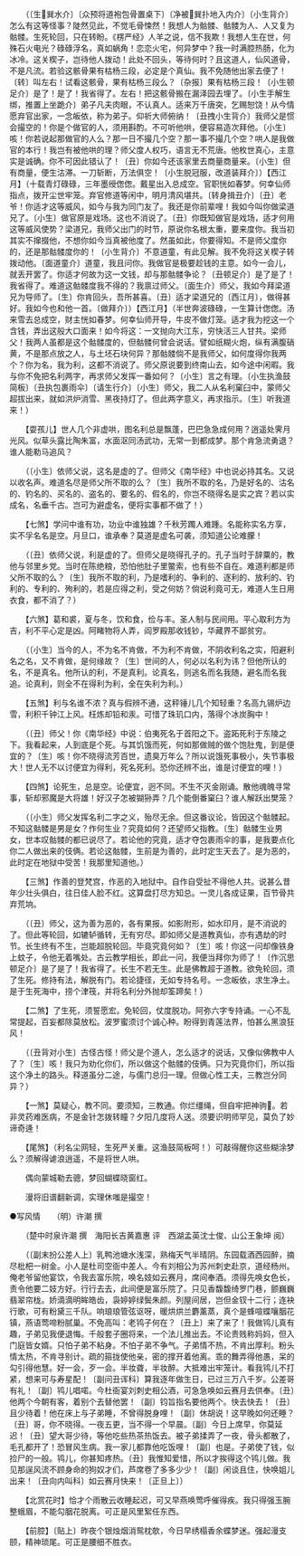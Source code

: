 <!-- { "loadSidebar": true } -->
　　（〔生巽水介〕〔众预将道袍包骨置桌下〕〔净被巽扑地入内介〕〔小生背介〕怎么有这等怪事？陡然见此，不觉毛骨悚然！我想人为骷髅、骷髅为人、人又复为骷髅。生死轮回，只在转盼。《楞严经》人羊之说，信不我欺！我想人生在世，何殊石火电光？碌碌浮名，真如蜗角！恋恋火宅，何异梦中？我一时满腔热肠，化为冰冷。这关楔子，岂待他人拨动！此处不回头，等待何时？且这道人，仙风道骨，不是凡流。若验这骸骨果有枯杨三段，必定是个真仙。我不免随他出家去便了！〔转〕叫左右！试看这骸骨，果有枯杨三段么？〔杂报〕果有枯杨三段！〔小生顿足介〕是了！是了！我省得了。左右！把这骸骨搬在漏泽园去埋了。〔小生手解生绑，推置上坐跪介〕弟子凡夫肉眼，不认真人。适来万千唐突，乞赐恕饶！从今情愿弃官出家，一念皈依，称为弟子。仰祈大师俯纳！〔丑拽小生背介〕我师父是惯会撮空的！你是个做官的人，须用斟酌。不可听他哄，便容易造次拜他。〔小生〕咳！你若说起那做官的人么？那一日不撮几个空？那一事不撮几个空？哄人是我做官的本行！我岂有被他哄的理？师父度人权巧，语言无不荒唐。他枚世真心，主意实是诚确。你不可因此错认了！〔丑〕你如今还该家里去商量商量来。〔小生〕但有商量，便生沽滞。一刀斩断，万法俱空！〔小生脱冠服，改道装拜介〕）【西江月】（十载青灯碌碌，三年墨绶偬偬。戴星出入总成空。官职恍如春梦。何幸仙师指点，拨开尘世牢笼。弃官修道等闲中，明月清风堪共。〔转身揖丑介〕〔丑〕老爷！你适才这等威风，如今与我为同门友了。我还是你前辈哩！我如今叫你做梁道兄了。〔小生〕做官原是戏场。这也不消说了。〔丑〕你既知做官是戏场，适才何用这等威风使势？梁道兄，我师父出门的时节，原说你名根太重，要来度你。我当初其实不撺掇他，不想你如今当真被他度了。然虽如此，你要得知。不是师父度你的，还是那骷髅度你的！〔小生背介〕不意道童，有此见解。我不免将这关楔子转拨动他。〔面道童介〕道童，我且问你。我做官是极要趁钱的主意。如今一会儿，就丢开罢了。你适才何故为这一文钱，却与那骷髅争论？〔丑顿足介〕是了是了！我省得了。难道这骷髅度我不得的？我禀过师父。〔面生介〕师父，我如今拜梁道兄为导师了。〔生〕你肯回头，吾所甚喜。〔丑〕适才梁道兄的〔西江月〕，做得甚好。我如今也和他一首。〔做拜介〕）【西江月】（半世奔波碌碌，一生算计偬偬。汤来雪去总成空，财主恍如春梦。何幸仙师开导，牛皮不做灯笼。适才我为挖这一个含钱，弄出这般大口面来！如今将这：一文抛向大江东，穷快活三人甘共。梁师父！我两人虽都是这个骷髅度的，但骷髅何曾会说话。譬如纸糊火炮，纵有满腹硝黄，不是那点放之人，与土坯石块何异？那骷髅倘不是我师父，如何度得你我两个？你为名，我为利，这都不消说了。师父原说要到终南山去，如今途中闲暇。我与你不免把名利两字，再求师父发挥一番如何？〔小生〕言之有理。〔小生执渔鼓简板〕〔丑执包裹雨伞〕〔请生行介〕〔小生〕师父，我二人从名利窠臼中，蒙师父超拔出来，就如洪炉消雪、黑夜持灯了。但此两字意义，再求指示。〔生〕听我道来！） 

　　【耍孩儿】世人几个非虚哄，图名利总是飘蓬，巴巴急急成何用？逍遥处霁月光风。似草头露比陶朱富，水面沤同汤武功，无常一到都成梦。那个肯急流勇退？谁人能勒马追风？ 

　　（〔小生〕依师父说，这名是虚的了。但师父《南华经》中也说必持其名。又说以收名声。难道名尽是师父所不取的么？〔生〕我所不取的名，乃是好名的、沽名的、钓名的、买名的、盗名的、要名的、假名的，你岂不晓得名是实之宾？若以实成名，名垂千古。岂可为避虚名，便将实事都不做了！） 

　　【七煞】学问中谁有功，功业中谁独雄？千秋芳躅人难踵。名能称实名方享，实不孚名名是空。月旦口，谁承奉？莫道是虚名可袭，须知道公论难朦！ 

　　（〔丑〕依师父说，利是虚的了。但师父是晓得孔子的。孔子当时于辞粟的，教他与邻里乡党。当时在陈绝粮，恐怕他肚子里鳖索，也有些不自在。难道利都是师父所不取的么？〔生〕我所不取的利，乃是嗜利的、争利的、逐利的、放利的、钓利的、专利的、殉利的，若是应得之利，受之何妨？倘说利竟可无，难道人生日用衣食，都不消了？） 

　　【六煞】葛和裘，夏与冬，饮和食，俭与丰。圣人制与民间用。平心取利方为吉，利不平心定是凶。阿睹物将人弄，阎罗殿那收钱钞，华藏界不鄙贫穷。 

　　（〔小生〕当今的人，不为名不肯做，不为利不肯做，不阴收利名之实，阳避利名之名，又不肯做，是何缘故？〔生〕世间的人，何必以名利为讳？但他所认的名，不是真名。他所认的利，不是真利。论真名，则逃名而名我随，避名而名我追。论真利，则全不在得利为利，全在失利为利。） 

　　【五煞】利与名谁不浓？真与假辨不通，这秤锤儿几个知轻重？名高九锡炉边雪，利积千钟江上风。枉炼却铅和汞。可惜了珠玑口内，落得个冰炭胸中！ 

　　（〔丑〕师父！你《南华经》中说：伯夷死名于首阳之下。盗跖死利于东陵之下。我看起来，人到底是个死。与其饥饿而死，何如那做贼的做个饱肚鬼，到是便宜的？〔生〕咳！你不晓得流芳百世，遗臭万年么？所以说饿死事极小，失节事极大！世人无不以讨便宜为得利，死名死利。恐你还辨不出，谁是讨便宜的哩！） 

　　【四煞】论死生，总是空。论便宜，迥不同。不生不灭金刚诵。散他魂魄寻常事，斩却邪魔是大将雄！好汉子怎被猢狲弄？几个能倒番窠臼？谁人解跃出樊笼？ 

　　（〔小生〕师父发挥名利二字之义，殆尽无余。但这番议论，皆因这个骷髅起。不知这骷髅是男是女？作何生业？究竟如何？还望师父指教。〔生〕骷髅生业男女，世本叹骷髅的都已说尽了。若论他的究竟，适才夺包裹雨伞的事，是我要点化你二人做出来的伎俩。若论这骷髅，生前是为善的，此时定生天去了。是为恶的，此时定在地狱中受苦！我那里知道他。） 

　　【三煞】作善的登梵宫，作恶的入地狱中。自作自受扯不得他人共。说甚么昔年少壮头俱白，往日佳人脸不红。这算盘打尽方知总。一灵儿各成证果，百节骨共弃荒垧。 

　　（〔丑〕师父，这为善为恶的，各有果报。如影附形，如水印月，是不消说的了。但此等轮回，如辘轳循转，无有穷尽。即如师父是道教真仙，亦有遇劫的时节。长生终有不生，岂能超脱轮回。毕竟究竟何如？〔生〕咳！你这一问却像铁身上蚊子，令他无着嘴处。古云教学相长，即此一问，我便当拜你为师了！〔作沉思顿足介〕是了是了！我省得了。长生不若无生。此是佛教超于道教。欲免轮回，须了生死。修持有法，解脱有门。若论捷径，无如专持名号。一念皈依，求生净土。是于生死海中，捞个津筏，并将名利分外抛却筌蹄矣！） 

　　【二煞】了生死，须誓愿宏。免轮回，仗度脱功。阿弥六字专持诵。一心不乱常提起，百妄都除莫放松。波罗蜜须讨个诚心种。盼得到青莲法界，怕甚么黑浪狂风！ 

　　（〔丑背对小生〕古怪古怪！师父是个道人，怎么适才的说话，又像似佛教中人了？〔生〕咳！我只为劝化你们，所以做这个骷髅的伎俩。只为究竟你们，所以指这个净土的路头。释道虽分二途，与儒门总归一理。但做心性工夫，三教岂分同异？） 

　　【一煞】莫疑心，教不同。要须知，三教通。你烂缰绳，但自牢把神驹。若非灵药难医病，不是金针怎拨转瞳？夕阳几度将人送。须要识明师罕见，莫负了妙谛奇逄！ 

　　【尾煞】（利名尘网轻，生死严关重。这渔鼓简板呵！）可敲得醒你这些糊涂梦么？须解得谑浪逍遥，不是将世人哄。 

　　偶向蒙城勒去骢，梦回蝴蝶晓窗红。 

　　漫将旧谱翻新调，实理休嗤是撮空！

●写风情　　（明）许潮 撰 

　　（楚中时泉许潮 撰　海阳长吉黄嘉惠 评　西湖孟英沈士俊、山公王象坤 阅） 

　　（〔副末扮公差人上〕乳鸭池塘水浅深，熟梅天气半晴阴。东园载酒西园醉，摘尽枇杷一树金。小人是杜司空衙中差人。今有刘相公为苏州刺史赴京，道经杨州。俺老爷留他宴饮，令我去富乐院，唤名妓如云赛月，席间奉酒。须得先唤女色长，责令他要二妓方好。行行去去，此间便是富乐院了。只见香馥馥绮罗门巷，颤巍巍翡翠帘栊。娇滴滴明眸皓齿，袅婷婷绿鬓朱颜。列屋间居，岂但金钗十二行；连袂行歌，可有粉黛三千队。响琅琅管弦讴呀，暖烘烘兰麝薰蒸，真个是蜂喧蝶嚷胭花镇，燕语莺啼粉腻巢。不免高叫：老鸨子何在？〔丑上〕来了来了！我做鸨儿真有趣，子弟见我便退悔。千般套子圈将来，一个法儿推出去。不论贵贱称妈妈，但入门庭皆女婿。只怕子弟不粘身。不怕子弟不争气。子弟情不热，不肯出厚利。粉头情太热，不肯寻别计。疏的箍拢使他亲，密的撑开着他离。乖的舞弄得他愚，呆的勾引得他慧。好一会，歹一会。半妆聋，半妆醉。大抵难出牢笼计。看我鸨儿不打紧，想来可与寿星配！〔副问丑诨科〕算我逐年做生日，已过三万八千岁。公差哥有礼！〔副〕鸨儿唱喏。今杜衙宴刘刺史相公酒，可急急唤如云赛月去供奉。〔丑〕他两个今朝有客，着别个去替他罢！〔副〕钧旨指名要他两个。快去快去！〔丑〕且少待着！他在床上与子弟睡，不曾得脱身哩！〔副〕休胡说！这早晚如何还睡？〔丑〕哥，你不晓得。一夜五更，当不得一个早晨。〔副〕今日上席早，你莫延迟！〔丑〕望大哥少待，等他吃些热茶热饭去。被子弟揉弄了一夜，骨头都散了，毛孔都开了！恐冒风生病。我一家儿都靠他吃饭哩！〔副〕也是。子弟使了钱，似捡尸的一般。鸨儿，你甚知疼热。〔丑〕我惟知爱惜，所以才挨得这个鸨儿做。我见那逞风流不顾身命的狗奴才们，芦席卷了多多少少！〔副〕闲谈且住，快唤姐儿出来！〔丑向内叫科〕如云赛月快来！〔正旦上〕） 

　　【北赏花时】恰才个雨散云收睡起迟，可又早燕唤莺呼催得疾。我只得强玉腕整蛾眉，不能勾胭花脱离。可正是风里絮任东西。 

　　【前腔】〔贴上〕昨夜个银烛烟消鸳枕欹，今日早绣榻香余蝶梦迷。强起漫支颐，精神琐尾。可正是腰细不胜衣。 

